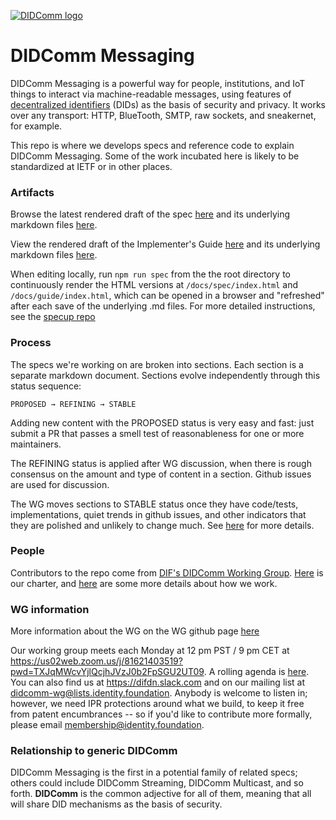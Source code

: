 [![DIDComm logo](didcomm-logo.png)](didcomm-logo.svg)
# DIDComm Messaging

DIDComm Messaging is a powerful way for people, institutions, and IoT things to interact via machine-readable messages, using features of [decentralized identifiers](https://www.w3.org/TR/did-core/) (DIDs) as the basis of security and privacy. It works over any transport: HTTP, BlueTooth, SMTP, raw sockets, and sneakernet, for example.

This repo is where we develops specs and reference code to explain DIDComm Messaging. Some of the work incubated here is likely to be standardized at IETF or in other places.

### Artifacts

Browse the latest rendered draft of the spec [here](https://identity.foundation/didcomm-messaging/spec/) and its underlying markdown files [here](docs/spec-files/).

View the rendered draft of the Implementer's Guide [here](https://identity.foundation/didcomm-messaging/guide/) and its underlying markdown files [here](docs/guide-files/).

When editing locally, run `npm run spec` from the the root directory to continuously render the HTML versions at `/docs/spec/index.html` and `/docs/guide/index.html`, which can be opened in a browser and "refreshed" after each save of the underlying .md files.  For more detailed instructions, see the [specup repo](https://github.com/decentralized-identity/spec-up)

### Process

The specs we're working on are broken into sections. Each section is a separate markdown document. Sections evolve independently through this status sequence:

    PROPOSED → REFINING → STABLE

Adding new content with the PROPOSED status is very easy and fast: just submit a PR that passes a smell test of reasonableness for one or more maintainers.

The REFINING status is applied after WG discussion, when there is rough consensus on the amount and type of content in a section. Github issues are used for discussion.

The WG moves sections to STABLE status once they have code/tests, implementations, quiet trends in github issues, and other indicators that they are polished and unlikely to change much. See [here](https://docs.google.com/document/d/1TS4XXCtlNL9YwW-Op9alevOmhgY2RP6lFfQ3AtB6Sq8/edit) for more details.

### People
Contributors to the repo come from [DIF's DIDComm Working Group](https://medium.com/decentralized-identity/dif-starts-didcomm-working-group-9c114d9308dc). [Here](https://drive.google.com/file/d/1bZBkVrC8Fh5N16oBi2zAoqPxCTghUhpB/view) is our charter, and [here](https://docs.google.com/document/d/1a-KpG734mq-xizcNE0JAu5_1_EslXL07QGr2HYLEZFE/edit) are some more details about how we work.

### WG information

More information about the WG on the WG github page [here](https://github.com/decentralized-identity/didcomm/)

Our working group meets each Monday at 12 pm PST / 9 pm CET at https://us02web.zoom.us/j/81621403519?pwd=TXJqMWcvYjlQcjhJVzJ0b2FpSGU2UT09. A rolling agenda is [here](https://github.com/decentralized-identity/identifiers-discovery/blob/main/agenda.md). You can also find us at https://difdn.slack.com and on our mailing list at [didcomm-wg@lists.identity.foundation](mailto:didcomm-wg@lists.identity.foundation). Anybody is welcome to listen in; however, we need IPR protections around what we build, to keep it free from patent encumbrances -- so if you'd like to contribute more formally, please email [membership@identity.foundation](mailto:membership@identity.foundation).

### Relationship to generic DIDComm

DIDComm Messaging is the first in a potential family of related specs; others could include DIDComm Streaming, DIDComm Multicast, and so forth. **DIDComm** is the common adjective for all of them, meaning that all will share DID mechanisms as the basis of security.





